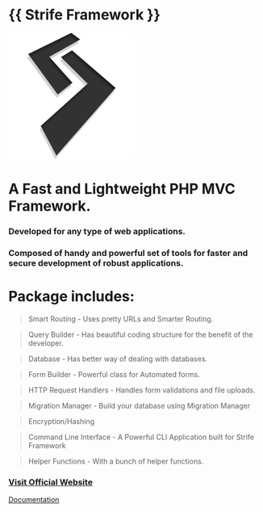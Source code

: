 # {{ Strife Framework }}

![Strife Framework](public/img/strife.png)

# A Fast and Lightweight PHP MVC Framework.
### Developed for any type of web applications.
### Composed of handy and powerful set of tools for faster and secure development of robust applications.

# Package includes:
  > Smart Routing
    - Uses pretty URLs and Smarter Routing.
    
  > Query Builder
    - Has beautiful coding structure for the benefit of the developer.
  
  > Database
    - Has better way of dealing with databases.
  
  > Form Builder
    - Powerful class for Automated forms.
  
  > HTTP Request Handlers
    - Handles form validations and file uploads.
    
  > Migration Manager
    - Build your database using Migration Manager
  
  > Encryption/Hashing
  
  > Command Line Interface
    - A Powerful CLI Application built for Strife Framework
  
  > Helper Functions
    - With a bunch of helper functions.
    
    
### <a href="http://strife.x10.mx">Visit Official Website</a>
<a href="http://strife.x10.mx/docs">Documentation</a>